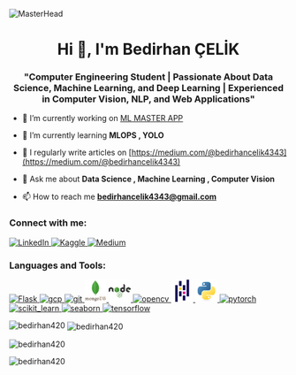 ![MasterHead](https://media.licdn.com/dms/image/v2/D4D16AQEDc6iiSssnxg/profile-displaybackgroundimage-shrink_350_1400/profile-displaybackgroundimage-shrink_350_1400/0/1725396115115?e=1746057600&v=beta&t=5GFaAXAtphLPEUKuRc9f2xZBMJVwh1WBgttaYmWA3k0)

<h1 align="center">Hi 👋, I'm Bedirhan ÇELİK</h1>
<h3 align="center">"Computer Engineering Student | Passionate About Data Science, Machine Learning, and Deep Learning | Experienced in Computer Vision, NLP, and Web Applications"</h3>


- 🔭 I’m currently working on [ML MASTER APP](https://github.com/bedirhan420/ML_MASTER_APP)

- 🌱 I’m currently learning **MLOPS , YOLO**

- 📝 I regularly write articles on [https://medium.com/@bedirhancelik4343](https://medium.com/@bedirhancelik4343)

- 💬 Ask me about **Data Science , Machine Learning , Computer Vision**

- 📫 How to reach me **bedirhancelik4343@gmail.com**

<h3 align="left">Connect with me:</h3>
<p align="left">
  <a href="https://www.linkedin.com/in/bedirhan-celik-33899324a/" target="_blank">
    <img src="https://raw.githubusercontent.com/rahuldkjain/github-profile-readme-generator/master/src/images/icons/Social/linked-in-alt.svg" alt="LinkedIn" height="30" width="40" />
  </a>
  <a href="https://www.kaggle.com/bedirhanelik" target="_blank">
    <img src="https://raw.githubusercontent.com/rahuldkjain/github-profile-readme-generator/master/src/images/icons/Social/kaggle.svg" alt="Kaggle" height="30" width="40" />
  </a>
  <a href="https://medium.com/@bedirhancelik4343" target="_blank">
    <img src="https://raw.githubusercontent.com/rahuldkjain/github-profile-readme-generator/master/src/images/icons/Social/medium.svg" alt="Medium" height="30" width="40" />
  </a>
</p>

<h3 align="left">Languages and Tools:</h3>
<p align="left">  <a href="https://flask.palletsprojects.com/" target="_blank" rel="noreferrer"> 
    <a href="https://flask.palletsprojects.com/" target="_blank" rel="noreferrer"> 
    <img src="https://upload.wikimedia.org/wikipedia/commons/6/6e/Flask_Logo_Flat.svg" alt="Flask" width="40" height="40"/>  
  </a>  <a href="https://cloud.google.com" target="_blank" rel="noreferrer"> <img src="https://www.vectorlogo.zone/logos/google_cloud/google_cloud-icon.svg" alt="gcp" width="40" height="40"/> </a> <a href="https://git-scm.com/" target="_blank" rel="noreferrer"> <img src="https://www.vectorlogo.zone/logos/git-scm/git-scm-icon.svg" alt="git" width="40" height="40"/> </a> <a href="https://www.mongodb.com/" target="_blank" rel="noreferrer"> <img src="https://raw.githubusercontent.com/devicons/devicon/master/icons/mongodb/mongodb-original-wordmark.svg" alt="mongodb" width="40" height="40"/> </a> <a href="https://nodejs.org" target="_blank" rel="noreferrer"> <img src="https://raw.githubusercontent.com/devicons/devicon/master/icons/nodejs/nodejs-original-wordmark.svg" alt="nodejs" width="40" height="40"/> </a> <a href="https://opencv.org/" target="_blank" rel="noreferrer"> <img src="https://www.vectorlogo.zone/logos/opencv/opencv-icon.svg" alt="opencv" width="40" height="40"/> </a> <a href="https://pandas.pydata.org/" target="_blank" rel="noreferrer"> <img src="https://raw.githubusercontent.com/devicons/devicon/2ae2a900d2f041da66e950e4d48052658d850630/icons/pandas/pandas-original.svg" alt="pandas" width="40" height="40"/> </a> <a href="https://www.python.org" target="_blank" rel="noreferrer"> <img src="https://raw.githubusercontent.com/devicons/devicon/master/icons/python/python-original.svg" alt="python" width="40" height="40"/> </a> <a href="https://pytorch.org/" target="_blank" rel="noreferrer"> <img src="https://www.vectorlogo.zone/logos/pytorch/pytorch-icon.svg" alt="pytorch" width="40" height="40"/> </a> <a href="https://scikit-learn.org/" target="_blank" rel="noreferrer"> <img src="https://upload.wikimedia.org/wikipedia/commons/0/05/Scikit_learn_logo_small.svg" alt="scikit_learn" width="40" height="40"/> </a> <a href="https://seaborn.pydata.org/" target="_blank" rel="noreferrer"> <img src="https://seaborn.pydata.org/_images/logo-mark-lightbg.svg" alt="seaborn" width="40" height="40"/> </a> <a href="https://www.tensorflow.org" target="_blank" rel="noreferrer"> <img src="https://www.vectorlogo.zone/logos/tensorflow/tensorflow-icon.svg" alt="tensorflow" width="40" height="40"/> </a> </p>

<p><img align="left" src="https://github-readme-stats.vercel.app/api/top-langs?username=bedirhan420&show_icons=true&locale=en&layout=compact" alt="bedirhan420" /></p>

<p>&nbsp;<img align="center" src="https://github-readme-stats.vercel.app/api?username=bedirhan420&show_icons=true&locale=en" alt="bedirhan420" /></p>

<p><img align="center" src="https://github-readme-streak-stats.herokuapp.com/?user=bedirhan420&" alt="bedirhan420" /></p>

<p align="left"> <img src="https://komarev.com/ghpvc/?username=bedirhan420&label=Profile%20views&color=0e75b6&style=flat" alt="bedirhan420" /> </p>

